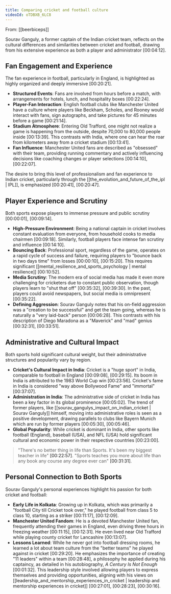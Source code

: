 ```yaml
---
title: Comparing cricket and football culture
videoId: oTDBXB_6LC8
---
```


From: [[beerbiceps]] <br/> 

Sourav Ganguly, a former captain of the Indian cricket team, reflects on the cultural differences and similarities between cricket and football, drawing from his extensive experience as both a player and administrator <a class="yt-timestamp" data-t="00:04:12">[00:04:12]</a>.

## Fan Engagement and Experience

The fan experience in football, particularly in England, is highlighted as highly organized and deeply immersive <a class="yt-timestamp" data-t="00:20:21">[00:20:21]</a>.
*   **Structured Events**: Fans are involved from hours before a match, with arrangements for hotels, lunch, and hospitality boxes <a class="yt-timestamp" data-t="00:22:24">[00:22:24]</a>.
*   **Player-Fan Interaction**: English football clubs like Manchester United have a culture where players like Beckham, Scholes, and Rooney would interact with fans, sign autographs, and take pictures for 45 minutes before a game <a class="yt-timestamp" data-t="00:21:14">[00:21:14]</a>.
*   **Stadium Atmosphere**: Entering Old Trafford, one might not realize a game is happening from the outside, despite 70,000 to 80,000 people inside <a class="yt-timestamp" data-t="00:13:39">[00:13:39]</a>. This contrasts with India, where one can hear the roar from kilometers away from a cricket stadium <a class="yt-timestamp" data-t="00:13:41">[00:13:41]</a>.
*   **Fan Influence**: Manchester United fans are described as "obsessed" with their team, providing running commentary and actively influencing decisions like coaching changes or player selections <a class="yt-timestamp" data-t="00:14:10">[00:14:10]</a>, <a class="yt-timestamp" data-t="00:22:07">[00:22:07]</a>.

The desire to bring this level of professionalism and fan experience to Indian cricket, particularly through the [[the_evolution_and_future_of_the_ipl | IPL]], is emphasized <a class="yt-timestamp" data-t="00:20:41">[00:20:41]</a>, <a class="yt-timestamp" data-t="00:20:47">[00:20:47]</a>.

## Player Experience and Scrutiny

Both sports expose players to immense pressure and public scrutiny <a class="yt-timestamp" data-t="00:00:01">[00:00:01]</a>, <a class="yt-timestamp" data-t="00:09:14">[00:09:14]</a>.
*   **High-Pressure Environment**: Being a national captain in cricket involves constant evaluation from everyone, from household cooks to media chairmen <a class="yt-timestamp" data-t="00:09:18">[00:09:18]</a>. Similarly, football players face intense fan scrutiny and influence <a class="yt-timestamp" data-t="00:14:10">[00:14:10]</a>.
*   **Bouncing Back**: Professional sport, regardless of the game, operates on a rapid cycle of success and failure, requiring players to "bounce back in two days time" from losses <a class="yt-timestamp" data-t="00:00:10">[00:00:10]</a>, <a class="yt-timestamp" data-t="00:15:20">[00:15:20]</a>. This requires significant [[mental_resilience_and_sports_psychology | mental resilience]] <a class="yt-timestamp" data-t="00:10:52">[00:10:52]</a>.
*   **Media Scrutiny**: The modern era of social media has made it even more challenging for cricketers due to constant public observation, though players learn to "shut that off" <a class="yt-timestamp" data-t="00:35:32">[00:35:32]</a>, <a class="yt-timestamp" data-t="00:39:30">[00:39:30]</a>. In the past, players could avoid newspapers, but social media is omnipresent <a class="yt-timestamp" data-t="00:35:22">[00:35:22]</a>.
*   **Defining Aggression**: Sourav Ganguly notes that his on-field aggression was a "creation to be successful" and get the team going, whereas he is naturally a "very laid-back" person <a class="yt-timestamp" data-t="00:06:28">[00:06:28]</a>. This contrasts with his description of Diego Maradona as a "Maverick" and "mad" genius <a class="yt-timestamp" data-t="00:32:31">[00:32:31]</a>, <a class="yt-timestamp" data-t="00:33:51">[00:33:51]</a>.

## Administrative and Cultural Impact

Both sports hold significant cultural weight, but their administrative structures and popularity vary by region.
*   **Cricket's Cultural Impact in India**: Cricket is a "huge sport" in India, comparable to football in England <a class="yt-timestamp" data-t="00:09:08">[00:09:08]</a>, <a class="yt-timestamp" data-t="00:29:15">[00:29:15]</a>. Its boom in India is attributed to the 1983 World Cup win <a class="yt-timestamp" data-t="00:23:56">[00:23:56]</a>. Cricket's fame in India is considered "way above Bollywood Fame" and "immortal" <a class="yt-timestamp" data-t="00:37:07">[00:37:07]</a>.
*   **Administration in India**: The administrative side of cricket in India has been a key factor in its global prominence <a class="yt-timestamp" data-t="00:05:02">[00:05:02]</a>. The trend of former players, like [[sourav_gangulys_impact_on_indian_cricket | Sourav Ganguly]] himself, moving into administrative roles is seen as a positive development, drawing parallels to clubs like Bayern Munich which are run by former players <a class="yt-timestamp" data-t="00:05:30">[00:05:30]</a>, <a class="yt-timestamp" data-t="00:05:46">[00:05:46]</a>.
*   **Global Popularity**: While cricket is dominant in India, other sports like football (England), baseball (USA), and NFL (USA) hold significant cultural and economic power in their respective countries <a class="yt-timestamp" data-t="00:23:00">[00:23:00]</a>.

> "There's no better thing in life than Sports. It's been my biggest teacher in life" <a class="yt-timestamp" data-t="00:22:57">[00:22:57]</a>.
> "Sports teaches you more about life than any book any course any degree ever can" <a class="yt-timestamp" data-t="00:31:31">[00:31:31]</a>.

## Personal Connection to Both Sports

Sourav Ganguly's personal experiences highlight his passion for both cricket and football:
*   **Early Life in Kolkata**: Growing up in Kolkata, which was primarily a "football City till Cricket took over," he played football from class 5 to class 10, starting as a striker <a class="yt-timestamp" data-t="00:11:17">[00:11:17]</a>, <a class="yt-timestamp" data-t="00:12:09">[00:12:09]</a>.
*   **Manchester United Fandom**: He is a devoted Manchester United fan, frequently attending their games in England, even driving three hours in freezing weather <a class="yt-timestamp" data-t="00:11:15">[00:11:15]</a>, <a class="yt-timestamp" data-t="00:12:31">[00:12:31]</a>. He even lived near Old Trafford while playing county cricket for Lancashire <a class="yt-timestamp" data-t="00:13:07">[00:13:07]</a>.
*   **Lessons Learned**: While he never got into football dressing rooms, he learned a lot about team culture from the "better teams" he played against in cricket <a class="yt-timestamp" data-t="00:29:20">[00:29:20]</a>. He emphasizes the importance of creating "11 leaders" within a team <a class="yt-timestamp" data-t="00:28:48">[00:28:48]</a>, a philosophy he applied during his captaincy, as detailed in his autobiography, *A Century Is Not Enough* <a class="yt-timestamp" data-t="00:01:32">[00:01:32]</a>. This leadership style involved allowing players to express themselves and providing opportunities, aligning with his views on [[leadership_and_mentorship_experiences_in_cricket | leadership and mentorship experiences in cricket]] <a class="yt-timestamp" data-t="00:27:01">[00:27:01]</a>, <a class="yt-timestamp" data-t="00:28:23">[00:28:23]</a>, <a class="yt-timestamp" data-t="00:30:16">[00:30:16]</a>.